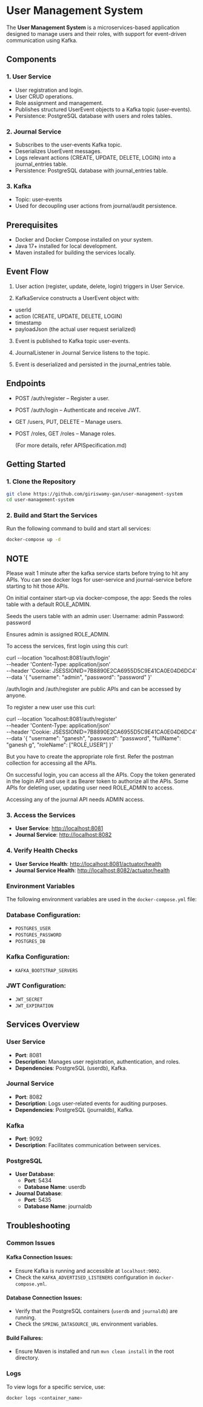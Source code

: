 # User Management System

The **User Management System** is a microservices-based application designed to manage users and their roles, with support for event-driven communication using Kafka.

## Components

### 1. User Service

- User registration and login.
- User CRUD operations.
- Role assignment and management.
- Publishes structured UserEvent objects to a Kafka topic (user-events).
- Persistence: PostgreSQL database with users and roles tables.

### 2. Journal Service

- Subscribes to the user-events Kafka topic.
- Deserializes UserEvent messages.
- Logs relevant actions (CREATE, UPDATE, DELETE, LOGIN) into a journal_entries table.
- Persistence: PostgreSQL database with journal_entries table.

### 3. Kafka
- Topic: user-events
- Used for decoupling user actions from journal/audit persistence.

## Prerequisites

- Docker and Docker Compose installed on your system.
- Java 17+ installed for local development.
- Maven installed for building the services locally.

## Event Flow

1. User action (register, update, delete, login) triggers in User Service.

2. KafkaService constructs a UserEvent object with:

- userId
- action (CREATE, UPDATE, DELETE, LOGIN)
- timestamp
- payloadJson (the actual user request serialized)

3. Event is published to Kafka topic user-events.

4. JournalListener in Journal Service listens to the topic.

5. Event is deserialized and persisted in the journal_entries table.

## Endpoints

- POST /auth/register – Register a user.

- POST /auth/login – Authenticate and receive JWT.

- GET /users, PUT, DELETE – Manage users.

- POST /roles, GET /roles – Manage roles.

  (For more details, refer APISpecification.md)

## Getting Started

### 1. Clone the Repository

```bash
git clone https://github.com/giriswamy-gan/user-management-system
cd user-management-system
```

### 2. Build and Start the Services

Run the following command to build and start all services:

```bash
docker-compose up -d
```

## NOTE

Please wait 1 minute after the kafka service starts before trying to hit any APIs. You can see docker logs for user-service and journal-service before starting to hit those APIs.

On initial container start-up via docker-compose, the app:
Seeds the roles table with a default ROLE_ADMIN.

Seeds the users table with an admin user:
Username: admin
Password: password

Ensures admin is assigned ROLE_ADMIN.

To access the services, first login using this curl:

curl --location 'localhost:8081/auth/login' \
--header 'Content-Type: application/json' \
--header 'Cookie: JSESSIONID=7B8890E2CA6955D5C9E41CA0E04D6DC4' \
--data '{
    "username": "admin",
    "password": "password"
}'

/auth/login and /auth/register are public APIs and can be accessed by anyone.

To register a new user use this curl:

curl --location 'localhost:8081/auth/register' \
--header 'Content-Type: application/json' \
--header 'Cookie: JSESSIONID=7B8890E2CA6955D5C9E41CA0E04D6DC4' \
--data '{
	"username": "ganesh",
    "password": "password",
    "fullName": "ganesh g",
    "roleName": ["ROLE_USER"]
}'

But you have to create the appropriate role first. Refer the postman collection for accessing all the APIs.

On successful login, you can access all the APIs. Copy the token generated in the login API and use it as Bearer token to authorize all the APIs. Some APIs for deleting user, updating user need ROLE_ADMIN to access.

Accessing any of the journal API needs ADMIN access.

### 3. Access the Services

- **User Service**: [http://localhost:8081](http://localhost:8081)
- **Journal Service**: [http://localhost:8082](http://localhost:8082)

### 4. Verify Health Checks

- **User Service Health**: [http://localhost:8081/actuator/health](http://localhost:8081/actuator/health)
- **Journal Service Health**: [http://localhost:8082/actuator/health](http://localhost:8082/actuator/health)

### Environment Variables

The following environment variables are used in the `docker-compose.yml` file:

### Database Configuration:
- `POSTGRES_USER`
- `POSTGRES_PASSWORD`
- `POSTGRES_DB`

### Kafka Configuration:
- `KAFKA_BOOTSTRAP_SERVERS`

### JWT Configuration:
- `JWT_SECRET`
- `JWT_EXPIRATION`

## Services Overview

### User Service
- **Port**: 8081
- **Description**: Manages user registration, authentication, and roles.
- **Dependencies**: PostgreSQL (userdb), Kafka.

### Journal Service
- **Port**: 8082
- **Description**: Logs user-related events for auditing purposes.
- **Dependencies**: PostgreSQL (journaldb), Kafka.

### Kafka
- **Port**: 9092
- **Description**: Facilitates communication between services.

### PostgreSQL
- **User Database**:
  - **Port**: 5434
  - **Database Name**: userdb
- **Journal Database**:
  - **Port**: 5435
  - **Database Name**: journaldb

## Troubleshooting

### Common Issues

#### Kafka Connection Issues:
- Ensure Kafka is running and accessible at `localhost:9092`.
- Check the `KAFKA_ADVERTISED_LISTENERS` configuration in `docker-compose.yml`.

#### Database Connection Issues:
- Verify that the PostgreSQL containers (`userdb` and `journaldb`) are running.
- Check the `SPRING_DATASOURCE_URL` environment variables.

#### Build Failures:
- Ensure Maven is installed and run `mvn clean install` in the root directory.

### Logs
To view logs for a specific service, use:

```bash
docker logs <container_name>
```
